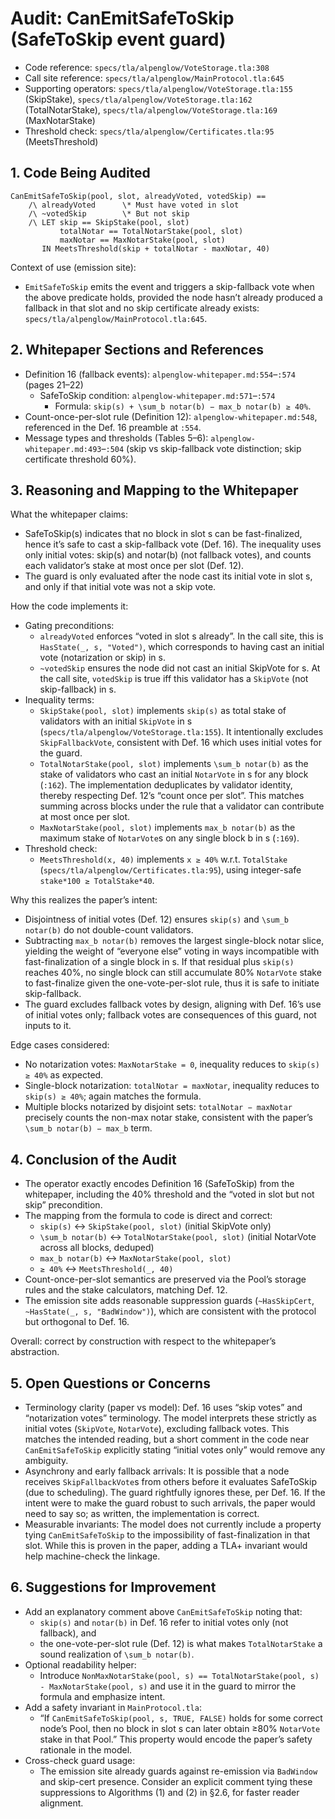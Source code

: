 # Audit: CanEmitSafeToSkip (SafeToSkip event guard)

- Code reference: `specs/tla/alpenglow/VoteStorage.tla:308`
- Call site reference: `specs/tla/alpenglow/MainProtocol.tla:645`
- Supporting operators: `specs/tla/alpenglow/VoteStorage.tla:155` (SkipStake), `specs/tla/alpenglow/VoteStorage.tla:162` (TotalNotarStake), `specs/tla/alpenglow/VoteStorage.tla:169` (MaxNotarStake)
- Threshold check: `specs/tla/alpenglow/Certificates.tla:95` (MeetsThreshold)

## 1. Code Being Audited

```tla
CanEmitSafeToSkip(pool, slot, alreadyVoted, votedSkip) ==
    /\ alreadyVoted      \* Must have voted in slot
    /\ ~votedSkip        \* But not skip
    /\ LET skip == SkipStake(pool, slot)
           totalNotar == TotalNotarStake(pool, slot)
           maxNotar == MaxNotarStake(pool, slot)
       IN MeetsThreshold(skip + totalNotar - maxNotar, 40)
```

Context of use (emission site):

- `EmitSafeToSkip` emits the event and triggers a skip-fallback vote when the above predicate holds, provided the node hasn’t already produced a fallback in that slot and no skip certificate already exists: `specs/tla/alpenglow/MainProtocol.tla:645`.

## 2. Whitepaper Sections and References

- Definition 16 (fallback events): `alpenglow-whitepaper.md:554`–`:574` (pages 21–22)
  - SafeToSkip condition: `alpenglow-whitepaper.md:571`–`:574`
    - Formula: `skip(s) + \sum_b notar(b) − max_b notar(b) ≥ 40%`.
- Count-once-per-slot rule (Definition 12): `alpenglow-whitepaper.md:548`, referenced in the Def. 16 preamble at `:554`.
- Message types and thresholds (Tables 5–6): `alpenglow-whitepaper.md:493`–`:504` (skip vs skip-fallback vote distinction; skip certificate threshold 60%).

## 3. Reasoning and Mapping to the Whitepaper

What the whitepaper claims:

- SafeToSkip(s) indicates that no block in slot s can be fast-finalized, hence it’s safe to cast a skip-fallback vote (Def. 16). The inequality uses only initial votes: skip(s) and notar(b) (not fallback votes), and counts each validator’s stake at most once per slot (Def. 12).
- The guard is only evaluated after the node cast its initial vote in slot s, and only if that initial vote was not a skip vote.

How the code implements it:

- Gating preconditions:
  - `alreadyVoted` enforces “voted in slot s already”. In the call site, this is `HasState(_, s, "Voted")`, which corresponds to having cast an initial vote (notarization or skip) in s.
  - `~votedSkip` ensures the node did not cast an initial SkipVote for s. At the call site, `votedSkip` is true iff this validator has a `SkipVote` (not skip-fallback) in s.
- Inequality terms:
  - `SkipStake(pool, slot)` implements `skip(s)` as total stake of validators with an initial `SkipVote` in s (`specs/tla/alpenglow/VoteStorage.tla:155`). It intentionally excludes `SkipFallbackVote`, consistent with Def. 16 which uses initial votes for the guard.
  - `TotalNotarStake(pool, slot)` implements `\sum_b notar(b)` as the stake of validators who cast an initial `NotarVote` in s for any block (`:162`). The implementation deduplicates by validator identity, thereby respecting Def. 12’s “count once per slot”. This matches summing across blocks under the rule that a validator can contribute at most once per slot.
  - `MaxNotarStake(pool, slot)` implements `max_b notar(b)` as the maximum stake of `NotarVote`s on any single block b in s (`:169`).
- Threshold check:
  - `MeetsThreshold(x, 40)` implements `x ≥ 40%` w.r.t. `TotalStake` (`specs/tla/alpenglow/Certificates.tla:95`), using integer-safe `stake*100 ≥ TotalStake*40`.

Why this realizes the paper’s intent:

- Disjointness of initial votes (Def. 12) ensures `skip(s)` and `\sum_b notar(b)` do not double-count validators.
- Subtracting `max_b notar(b)` removes the largest single-block notar slice, yielding the weight of “everyone else” voting in ways incompatible with fast-finalization of a single block in s. If that residual plus `skip(s)` reaches 40%, no single block can still accumulate 80% `NotarVote` stake to fast-finalize given the one-vote-per-slot rule, thus it is safe to initiate skip-fallback.
- The guard excludes fallback votes by design, aligning with Def. 16’s use of initial votes only; fallback votes are consequences of this guard, not inputs to it.

Edge cases considered:

- No notarization votes: `MaxNotarStake = 0`, inequality reduces to `skip(s) ≥ 40%` as expected.
- Single-block notarization: `totalNotar = maxNotar`, inequality reduces to `skip(s) ≥ 40%`; again matches the formula.
- Multiple blocks notarized by disjoint sets: `totalNotar − maxNotar` precisely counts the non-max notar stake, consistent with the paper’s `\sum_b notar(b) − max_b` term.

## 4. Conclusion of the Audit

- The operator exactly encodes Definition 16 (SafeToSkip) from the whitepaper, including the 40% threshold and the “voted in slot but not skip” precondition.
- The mapping from the formula to code is direct and correct:
  - `skip(s)` ↔ `SkipStake(pool, slot)` (initial SkipVote only)
  - `\sum_b notar(b)` ↔ `TotalNotarStake(pool, slot)` (initial NotarVote across all blocks, deduped)
  - `max_b notar(b)` ↔ `MaxNotarStake(pool, slot)`
  - `≥ 40%` ↔ `MeetsThreshold(_, 40)`
- Count-once-per-slot semantics are preserved via the Pool’s storage rules and the stake calculators, matching Def. 12.
- The emission site adds reasonable suppression guards (`~HasSkipCert`, `~HasState(_, s, "BadWindow")`), which are consistent with the protocol but orthogonal to Def. 16.

Overall: correct by construction with respect to the whitepaper’s abstraction.

## 5. Open Questions or Concerns

- Terminology clarity (paper vs model): Def. 16 uses “skip votes” and “notarization votes” terminology. The model interprets these strictly as initial votes (`SkipVote`, `NotarVote`), excluding fallback votes. This matches the intended reading, but a short comment in the code near `CanEmitSafeToSkip` explicitly stating “initial votes only” would remove any ambiguity.
- Asynchrony and early fallback arrivals: It is possible that a node receives `SkipFallbackVote`s from others before it evaluates SafeToSkip (due to scheduling). The guard rightfully ignores these, per Def. 16. If the intent were to make the guard robust to such arrivals, the paper would need to say so; as written, the implementation is correct.
- Measurable invariants: The model does not currently include a property tying `CanEmitSafeToSkip` to the impossibility of fast-finalization in that slot. While this is proven in the paper, adding a TLA+ invariant would help machine-check the linkage.

## 6. Suggestions for Improvement

- Add an explanatory comment above `CanEmitSafeToSkip` noting that:
  - `skip(s)` and `notar(b)` in Def. 16 refer to initial votes only (not fallback), and
  - the one-vote-per-slot rule (Def. 12) is what makes `TotalNotarStake` a sound realization of `\sum_b notar(b)`.
- Optional readability helper:
  - Introduce `NonMaxNotarStake(pool, s) == TotalNotarStake(pool, s) - MaxNotarStake(pool, s)` and use it in the guard to mirror the formula and emphasize intent.
- Add a safety invariant in `MainProtocol.tla`:
  - “If `CanEmitSafeToSkip(pool, s, TRUE, FALSE)` holds for some correct node’s Pool, then no block in slot s can later obtain ≥80% `NotarVote` stake in that Pool.” This property would encode the paper’s safety rationale in the model.
- Cross-check guard usage:
  - The emission site already guards against re-emission via `BadWindow` and skip-cert presence. Consider an explicit comment tying these suppressions to Algorithms (1) and (2) in §2.6, for faster reader alignment.

